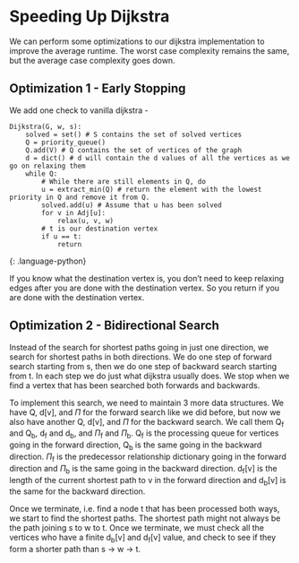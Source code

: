 # Speeding Up Dijkstra
We can perform some optimizations to our dijkstra implementation to improve the average runtime. The worst case complexity remains the same, but the average case complexity goes down.

## Optimization 1 - Early Stopping
We add one check to vanilla dijkstra -

~~~
Dijkstra(G, w, s):
    solved = set() # S contains the set of solved vertices
    Q = priority_queue()
    Q.add(V) # Q contains the set of vertices of the graph
    d = dict() # d will contain the d values of all the vertices as we go on relaxing them
    while Q:
        # While there are still elements in Q, do
        u = extract_min(Q) # return the element with the lowest priority in Q and remove it from Q.
        solved.add(u) # Assume that u has been solved
        for v in Adj[u]:
            relax(u, v, w)
        # t is our destination vertex
        if u == t:
            return
~~~
{: .language-python}

If you know what the destination vertex is, you don’t need to keep relaxing edges after you are done with the destination vertex. So you return if you are done with the destination vertex.

## Optimization 2 - Bidirectional Search
Instead of the search for shortest paths going in just one direction, we search for shortest paths in both directions. We do one step of forward search starting from s, then we do one step of backward search starting from t. In each step we do just what dijkstra usually does. We stop when we find a vertex that has been searched both forwards and backwards.

To implement this search, we need to maintain 3 more data structures. We have Q, d[v], and $\Pi$ for the forward search like we did before, but now we also have another Q, d[v], and $\Pi$ for the backward search. We call them Q<sub>f</sub> and Q<sub>b</sub>, d<sub>f</sub> and d<sub>b</sub>, and $\Pi$<sub>f</sub> and $\Pi$<sub>b</sub>. Q<sub>f</sub> is the processing queue for vertices going in the forward direction, Q<sub>b</sub> is the same going in the backward direction. $\Pi$<sub>f</sub> is the predecessor relationship dictionary going in the forward direction and $\Pi$<sub>b</sub> is the same going in the backward direction. d<sub>f</sub>[v] is the length of the current shortest path to v in the forward direction and d<sub>b</sub>[v] is the same for the backward direction.

Once we terminate, i.e. find a node t that has been processed both ways, we start to find the shortest paths. The shortest path might not always be the path joining s to w to t. Once we terminate, we must check all the vertices who have a finite d<sub>b</sub>[v] and d<sub>f</sub>[v] value, and check to see if they form a shorter path than s $\to$ w $\to$ t.

